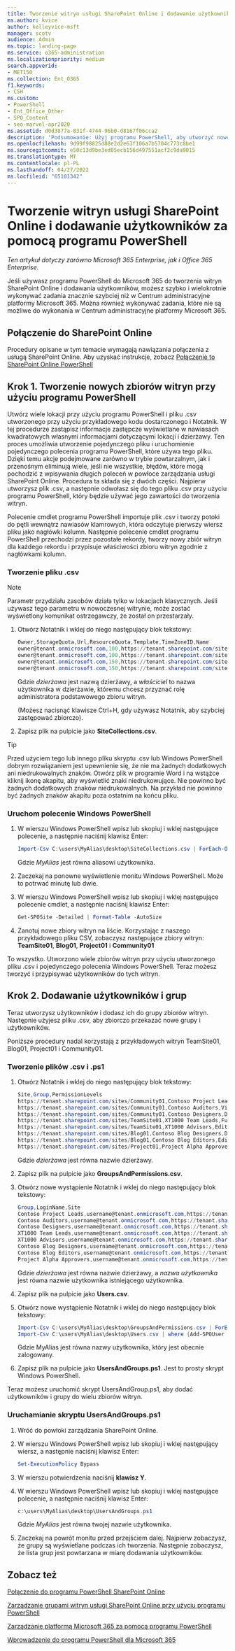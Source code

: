 ```yaml
---
title: Tworzenie witryn usługi SharePoint Online i dodawanie użytkowników za pomocą programu PowerShell
ms.author: kvice
author: kelleyvice-msft
manager: scotv
audience: Admin
ms.topic: landing-page
ms.service: o365-administration
ms.localizationpriority: medium
search.appverid:
- MET150
ms.collection: Ent_O365
f1.keywords:
- CSH
ms.custom:
- PowerShell
- Ent_Office_Other
- SPO_Content
- seo-marvel-apr2020
ms.assetid: d0d3877a-831f-4744-96b0-d8167f06cca2
description: 'Podsumowanie: Użyj programu PowerShell, aby utworzyć nowe witryny usługi SharePoint Online, a następnie dodać użytkowników i grupy do tych witryn.'
ms.openlocfilehash: 9d99f98825d88e2d2e63f106a7b5704c773c8be1
ms.sourcegitcommit: e50c13d9be3ed05ecb156d497551acf2c9da9015
ms.translationtype: MT
ms.contentlocale: pl-PL
ms.lasthandoff: 04/27/2022
ms.locfileid: "65101342"
---
```

# <a name="create-sharepoint-online-sites-and-add-users-with-powershell"></a>Tworzenie witryn usługi SharePoint Online i dodawanie użytkowników za pomocą programu PowerShell

*Ten artykuł dotyczy zarówno Microsoft 365 Enterprise, jak i Office 365 Enterprise.*

Jeśli używasz programu PowerShell do Microsoft 365 do tworzenia witryn SharePoint Online i dodawania użytkowników, możesz szybko i wielokrotnie wykonywać zadania znacznie szybciej niż w Centrum administracyjne platformy Microsoft 365. Można również wykonywać zadania, które nie są możliwe do wykonania w Centrum administracyjne platformy Microsoft 365.

## <a name="connect-to-sharepoint-online"></a>Połączenie do SharePoint Online

Procedury opisane w tym temacie wymagają nawiązania połączenia z usługą SharePoint Online. Aby uzyskać instrukcje, zobacz [Połączenie to SharePoint Online PowerShell](/powershell/sharepoint/sharepoint-online/connect-sharepoint-online)

## <a name="step-1-create-new-site-collections-using-powershell"></a>Krok 1. Tworzenie nowych zbiorów witryn przy użyciu programu PowerShell

Utwórz wiele lokacji przy użyciu programu PowerShell i pliku .csv utworzonego przy użyciu przykładowego kodu dostarczonego i Notatnik. W tej procedurze zastąpisz informacje zastępcze wyświetlane w nawiasach kwadratowych własnymi informacjami dotyczącymi lokacji i dzierżawy. Ten proces umożliwia utworzenie pojedynczego pliku i uruchomienie pojedynczego polecenia programu PowerShell, które używa tego pliku. Dzięki temu akcje podejmowane zarówno w trybie powtarzalnym, jak i przenośnym eliminują wiele, jeśli nie wszystkie, błędów, które mogą pochodzić z wpisywania długich poleceń w powłoce zarządzania usługi SharePoint Online. Procedura ta składa się z dwóch części. Najpierw utworzysz plik .csv, a następnie odwołasz się do tego pliku .csv przy użyciu programu PowerShell, który będzie używać jego zawartości do tworzenia witryn.

Polecenie cmdlet programu PowerShell importuje plik .csv i tworzy potoki do pętli wewnątrz nawiasów klamrowych, która odczytuje pierwszy wiersz pliku jako nagłówki kolumn. Następnie polecenie cmdlet programu PowerShell przechodzi przez pozostałe rekordy, tworzy nowy zbiór witryn dla każdego rekordu i przypisuje właściwości zbioru witryn zgodnie z nagłówkami kolumn.

### <a name="create-a-csv-file"></a>Tworzenie pliku .csv

> [!NOTE]
> Parametr przydziału zasobów działa tylko w lokacjach klasycznych. Jeśli używasz tego parametru w nowoczesnej witrynie, może zostać wyświetlony komunikat ostrzegawczy, że został on przestarzały.

1. Otwórz Notatnik i wklej do niego następujący blok tekstowy:

   ```powershell
   Owner,StorageQuota,Url,ResourceQuota,Template,TimeZoneID,Name
   owner@tenant.onmicrosoft.com,100,https://tenant.sharepoint.com/sites/TeamSite01,25,EHS#1,10,Contoso Team Site
   owner@tenant.onmicrosoft.com,100,https://tenant.sharepoint.com/sites/Blog01,25,BLOG#0,10,Contoso Blog
   owner@tenant.onmicrosoft.com,150,https://tenant.sharepoint.com/sites/Project01,25,PROJECTSITE#0,10,Project Alpha
   owner@tenant.onmicrosoft.com,150,https://tenant.sharepoint.com/sites/Community01,25,COMMUNITY#0,10,Community Site
   ```

   Gdzie *dzierżawa* jest nazwą dzierżawy, a *właściciel* to nazwa użytkownika w dzierżawie, któremu chcesz przyznać rolę administratora podstawowego zbioru witryn.

   (Możesz nacisnąć klawisze Ctrl+H, gdy używasz Notatnik, aby szybciej zastępować zbiorczo).

2. Zapisz plik na pulpicie jako **SiteCollections.csv**.

> [!TIP]
> Przed użyciem tego lub innego pliku skryptu .csv lub Windows PowerShell dobrym rozwiązaniem jest upewnienie się, że nie ma żadnych dodatkowych ani niedrukowalnych znaków. Otwórz plik w programie Word i na wstążce kliknij ikonę akapitu, aby wyświetlić znaki niedrukowujące. Nie powinno być żadnych dodatkowych znaków niedrukowalnych. Na przykład nie powinno być żadnych znaków akapitu poza ostatnim na końcu pliku.

### <a name="run-the-windows-powershell-command"></a>Uruchom polecenie Windows PowerShell

1. W wierszu Windows PowerShell wpisz lub skopiuj i wklej następujące polecenie, a następnie naciśnij klawisz Enter:

   ```powershell
   Import-Csv C:\users\MyAlias\desktop\SiteCollections.csv | ForEach-Object {New-SPOSite -Owner $_.Owner -StorageQuota $_.StorageQuota -Url $_.Url -NoWait -ResourceQuota $_.ResourceQuota -Template $_.Template -TimeZoneID $_.TimeZoneID -Title $_.Name}
   ```

   Gdzie *MyAlias* jest równa aliasowi użytkownika.

2. Zaczekaj na ponowne wyświetlenie monitu Windows PowerShell. Może to potrwać minutę lub dwie.

3. W wierszu Windows PowerShell wpisz lub skopiuj i wklej następujące polecenie cmdlet, a następnie naciśnij klawisz Enter:

   ```powershell
   Get-SPOSite -Detailed | Format-Table -AutoSize
   ```

4. Zanotuj nowe zbiory witryn na liście. Korzystając z naszego przykładowego pliku CSV, zobaczysz następujące zbiory witryn: **TeamSite01**, **Blog01**, **Project01** i **Community01**

To wszystko. Utworzono wiele zbiorów witryn przy użyciu utworzonego pliku .csv i pojedynczego polecenia Windows PowerShell. Teraz możesz tworzyć i przypisywać użytkowników do tych witryn.

## <a name="step-2-add-users-and-groups"></a>Krok 2. Dodawanie użytkowników i grup

Teraz utworzysz użytkowników i dodasz ich do grupy zbiorów witryn. Następnie użyjesz pliku .csv, aby zbiorczo przekazać nowe grupy i użytkowników.

Poniższe procedury nadal korzystają z przykładowych witryn TeamSite01, Blog01, Project01 i Community01.

### <a name="create-csv-and-ps1-files"></a>Tworzenie plików .csv i .ps1

1. Otwórz Notatnik i wklej do niego następujący blok tekstowy:

   ```powershell
   Site,Group,PermissionLevels
   https://tenant.sharepoint.com/sites/Community01,Contoso Project Leads,Full Control
   https://tenant.sharepoint.com/sites/Community01,Contoso Auditors,View Only
   https://tenant.sharepoint.com/sites/Community01,Contoso Designers,Design
   https://tenant.sharepoint.com/sites/TeamSite01,XT1000 Team Leads,Full Control
   https://tenant.sharepoint.com/sites/TeamSite01,XT1000 Advisors,Edit
   https://tenant.sharepoint.com/sites/Blog01,Contoso Blog Designers,Design
   https://tenant.sharepoint.com/sites/Blog01,Contoso Blog Editors,Edit
   https://tenant.sharepoint.com/sites/Project01,Project Alpha Approvers,Full Control
   ```

   Gdzie *dzierżawa* jest równa nazwie dzierżawy.

2. Zapisz plik na pulpicie jako **GroupsAndPermissions.csv**.

3. Otwórz nowe wystąpienie Notatnik i wklej do niego następujący blok tekstowy:

   ```powershell
   Group,LoginName,Site
   Contoso Project Leads,username@tenant.onmicrosoft.com,https://tenant.sharepoint.com/sites/Community01
   Contoso Auditors,username@tenant.onmicrosoft.com,https://tenant.sharepoint.com/sites/Community01
   Contoso Designers,username@tenant.onmicrosoft.com,https://tenant.sharepoint.com/sites/Community01
   XT1000 Team Leads,username@tenant.onmicrosoft.com,https://tenant.sharepoint.com/sites/TeamSite01
   XT1000 Advisors,username@tenant.onmicrosoft.com,https://tenant.sharepoint.com/sites/TeamSite01
   Contoso Blog Designers,username@tenant.onmicrosoft.com,https://tenant.sharepoint.com/sites/Blog01
   Contoso Blog Editors,username@tenant.onmicrosoft.com,https://tenant.sharepoint.com/sites/Blog01
   Project Alpha Approvers,username@tenant.onmicrosoft.com,https://tenant.sharepoint.com/sites/Project01
   ```

   Gdzie *dzierżawa* jest równa nazwie dzierżawy, a *nazwa użytkownika* jest równa nazwie użytkownika istniejącego użytkownika.

4. Zapisz plik na pulpicie jako **Users.csv**.

5. Otwórz nowe wystąpienie Notatnik i wklej do niego następujący blok tekstowy:

   ```powershell
   Import-Csv C:\users\MyAlias\desktop\GroupsAndPermissions.csv | ForEach-Object {New-SPOSiteGroup -Group $_.Group -PermissionLevels $_.PermissionLevels -Site $_.Site}
   Import-Csv C:\users\MyAlias\desktop\Users.csv | where {Add-SPOUser -Group $_.Group –LoginName $_.LoginName -Site $_.Site}
   ```

   Gdzie MyAlias jest równa nazwy użytkownika, który jest obecnie zalogowany.

6. Zapisz plik na pulpicie jako **UsersAndGroups.ps1**. Jest to prosty skrypt Windows PowerShell.

Teraz możesz uruchomić skrypt UsersAndGroup.ps1, aby dodać użytkowników i grupy do wielu zbiorów witryn.

### <a name="run-usersandgroupsps1-script"></a>Uruchamianie skryptu UsersAndGroups.ps1

1. Wróć do powłoki zarządzania SharePoint Online.

2. W wierszu Windows PowerShell wpisz lub skopiuj i wklej następujący wiersz, a następnie naciśnij klawisz Enter:

   ```powershell
   Set-ExecutionPolicy Bypass
   ```

3. W wierszu potwierdzenia naciśnij **klawisz Y**.

4. W wierszu Windows PowerShell wpisz lub skopiuj i wklej następujące polecenie, a następnie naciśnij klawisz Enter:

   ```powershell
   c:\users\MyAlias\desktop\UsersAndGroups.ps1
   ```

   Gdzie *MyAlias* jest równa twojej nazwie użytkownika.

5. Zaczekaj na powrót monitu przed przejściem dalej. Najpierw zobaczysz, że grupy są wyświetlane podczas ich tworzenia. Następnie zobaczysz, że lista grup jest powtarzana w miarę dodawania użytkowników.

## <a name="see-also"></a>Zobacz też

[Połączenie do programu PowerShell SharePoint Online](/powershell/sharepoint/sharepoint-online/connect-sharepoint-online)

[Zarządzanie grupami witryn usługi SharePoint Online przy użyciu programu PowerShell](manage-sharepoint-site-groups-with-powershell.md)

[Zarządzanie platformą Microsoft 365 za pomocą programu PowerShell](manage-microsoft-365-with-microsoft-365-powershell.md)

[Wprowadzenie do programu PowerShell dla Microsoft 365](getting-started-with-microsoft-365-powershell.md)
